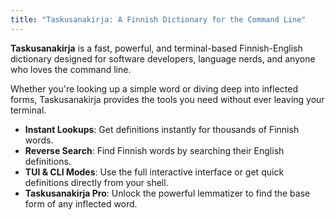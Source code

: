 ```yaml
---
title: "Taskusanakirja: A Finnish Dictionary for the Command Line"
---
```


**Taskusanakirja** is a fast, powerful, and terminal-based Finnish-English
dictionary designed for software developers, language nerds, and anyone who
loves the command line.

Whether you're looking up a simple word or diving deep into inflected forms,
Taskusanakirja provides the tools you need without ever leaving your terminal.

- **Instant Lookups**: Get definitions instantly for thousands of Finnish words.
- **Reverse Search**: Find Finnish words by searching their English definitions.
- **TUI & CLI Modes**: Use the full interactive interface or get quick
  definitions directly from your shell.
- **Taskusanakirja Pro**: Unlock the powerful lemmatizer to find the base form
  of any inflected word.
